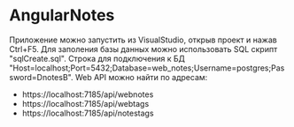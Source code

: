 # AngularNotes
Приложение можно запустить из VisualStudio, открыв проект и нажав Ctrl+F5. 
Для заполения базы данных можно использовать SQL скрипт "sqlCreate.sql".
Строка для подключения к БД "Host=localhost;Port=5432;Database=web_notes;Username=postgres;Password=DnotesB".
Web API можно найти по адресам:
- https://localhost:7185/api/webnotes
- https://localhost:7185/api/webtags
- https://localhost:7185/api/notestags
